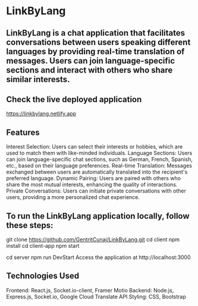 # LinkByLang
## LinkByLang is a chat application that facilitates conversations between users speaking different languages by providing real-time translation of messages. Users can join language-specific sections and interact with others who share similar interests.

## Check the live deployed application
https://linkbylang.netlify.app

## Features
Interest Selection: Users can select their interests or hobbies, which are used to match them with like-minded individuals.
Language Sections: Users can join language-specific chat sections, such as German, French, Spanish, etc., based on their language preferences.
Real-time Translation: Messages exchanged between users are automatically translated into the recipient's preferred language.
Dynamic Pairing: Users are paired with others who share the most mutual interests, enhancing the quality of interactions.
Private Conversations: Users can initiate private conversations with other users, providing a more personalized chat experience.

## To run the LinkByLang application locally, follow these steps:
git clone https://github.com/GentritCunaj/LinkByLang.git
cd client
npm install
cd client-app
npm start

cd server
npm run DevStart
Access the application at http://localhost:3000

## Technologies Used
Frontend: React.js, Socket.io-client, Framer Motio
Backend: Node.js, Express.js, Socket.io, Google Cloud Translate API
Styling: CSS, Bootstrap 

